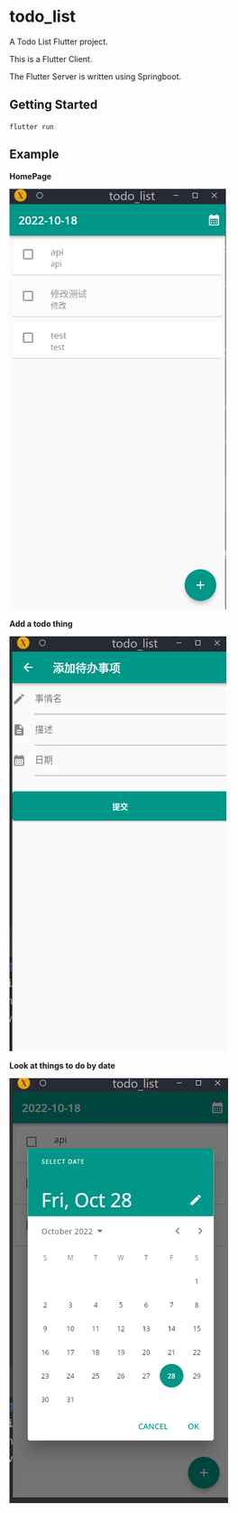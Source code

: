 # todo_list

A Todo List Flutter project.


This is a Flutter Client.

The Flutter Server is written using Springboot.

## Getting Started

```
flutter run
```

## Example

**HomePage**

![HomePage](./img/index.png)

**Add a todo thing**

![Add](./img/add.png)

**Look at things to do by date**

![Select](./img/select.png)


